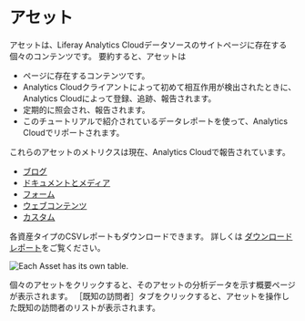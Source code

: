 # アセット

アセットは、Liferay Analytics Cloudデータソースのサイトページに存在する個々のコンテンツです。 要約すると、アセットは

* ページに存在するコンテンツです。
* Analytics Cloudクライアントによって初めて相互作用が検出されたときに、Analytics Cloudによって登録、追跡、報告されます。
* 定期的に照会され、報告されます。
* このチュートリアルで紹介されているデータレポートを使って、Analytics Cloudでリポートされます。

これらのアセットのメトリクスは現在、Analytics Cloudで報告されています。

* [ブログ](./blogs.md)
* [ドキュメントとメディア](./documents-and-media.md)
* [フォーム](./forms.md)
* [ウェブコンテンツ](./tracking-custom-assets.md)
* [カスタム](./tracking-custom-assets.md)

各資産タイプのCSVレポートもダウンロードできます。 詳しくは [ダウンロードレポート](../../reference/downloading-reports.md)をご覧ください。

![Each Asset has its own table.](assets/images/01.png)

個々のアセットをクリックすると、そのアセットの分析データを示す概要ページが表示されます。 ［既知の訪問者］タブをクリックすると、アセットを操作した既知の訪問者のリストが表示されます。
